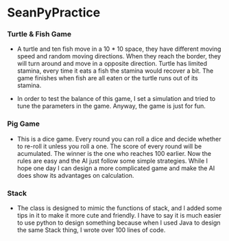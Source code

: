 # SeanPyPractice
### Turtle & Fish Game

- A turtle and ten fish move in a 10 * 10 space, they have different moving speed and random moving directions. When they reach the border, they will turn around and move in a opposite direction. Turtle has limited stamina, every time it eats a fish the stamina would recover a bit. The game finishes when fish are all eaten or the turtle runs out of its stamina.

- In order to test the balance of this game, I set a simulation and tried to tune the parameters in the game. Anyway, the game is just for fun.


### Pig Game

- This is a dice game. Every round you can roll a dice and decide whether to re-roll it unless you roll a one. The score of every round will be acumulated. The winner is the one who reaches 100 earlier. Now the rules are easy and the AI just follow some simple strategies. While I hope one day I can design a more complicated game and make the AI does show its advantages on calculation. 


### Stack

- The class is designed to mimic the functions of stack, and I added some tips in it to make it more cute and friendly. I have to say it is much easier to use python to design something because when I used Java to design the same Stack thing, I wrote over 100 lines of code.
